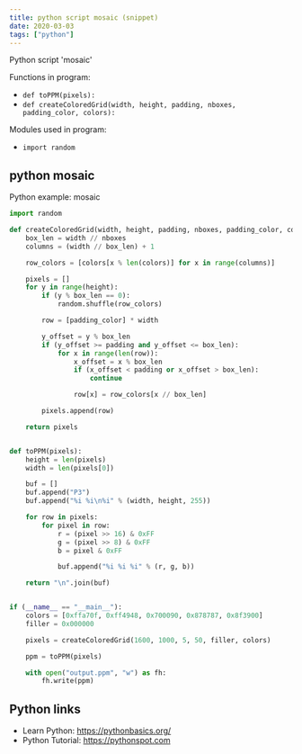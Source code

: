 ```yaml
---
title: python script mosaic (snippet)
date: 2020-03-03
tags: ["python"]
---
```

Python script 'mosaic'

Functions in program: 
* `def toPPM(pixels):`
* `def createColoredGrid(width, height, padding, nboxes, padding_color, colors):`

Modules used in program: 
* `import random`

## python mosaic

Python example: mosaic

```python
import random

def createColoredGrid(width, height, padding, nboxes, padding_color, colors):
	box_len = width // nboxes
	columns = (width // box_len) + 1

	row_colors = [colors[x % len(colors)] for x in range(columns)]

	pixels = []
	for y in range(height):
		if (y % box_len == 0):
			random.shuffle(row_colors)

		row = [padding_color] * width

		y_offset = y % box_len
		if (y_offset >= padding and y_offset <= box_len):
			for x in range(len(row)):
				x_offset = x % box_len
				if (x_offset < padding or x_offset > box_len):
					continue

				row[x] = row_colors[x // box_len]

		pixels.append(row)

	return pixels


def toPPM(pixels):
	height = len(pixels)
	width = len(pixels[0])

	buf = []
	buf.append("P3")
	buf.append("%i %i\n%i" % (width, height, 255))

	for row in pixels:
		for pixel in row:
			r = (pixel >> 16) & 0xFF
			g = (pixel >> 8) & 0xFF
			b = pixel & 0xFF

			buf.append("%i %i %i" % (r, g, b))

	return "\n".join(buf)


if (__name__ == "__main__"):
	colors = [0xffa70f, 0xff4948, 0x700090, 0x878787, 0x8f3900]
	filler = 0x000000

	pixels = createColoredGrid(1600, 1000, 5, 50, filler, colors)

	ppm = toPPM(pixels)

	with open("output.ppm", "w") as fh:
		fh.write(ppm)


```

## Python links

- Learn Python: https://pythonbasics.org/
- Python Tutorial: https://pythonspot.com
